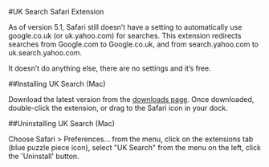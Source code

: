 #UK Search Safari Extension

As of version 5.1, Safari still doesn’t have a setting to automatically use google.co.uk (or uk.yahoo.com) for searches. This extension redirects searches from Google.com to Google.co.uk, and from search.yahoo.com to uk.search.yahoo.com.

It doesn’t do anything else, there are no settings and it’s free.

##Installing UK Search (Mac)

Download the latest version from the [downloads page][downloads]. Once downloaded, double-click the extension, or drag to the Safari icon in your dock.

##Uninstalling UK Search (Mac)

Choose Safari > Preferences… from the menu, click on the extensions tab (blue puzzle piece icon), select "UK Search" from the menu on the left, click the 'Uninstall' button.

[downloads]: https://github.com/randomsequence/UK-Search-Safari-Extension/downloads
